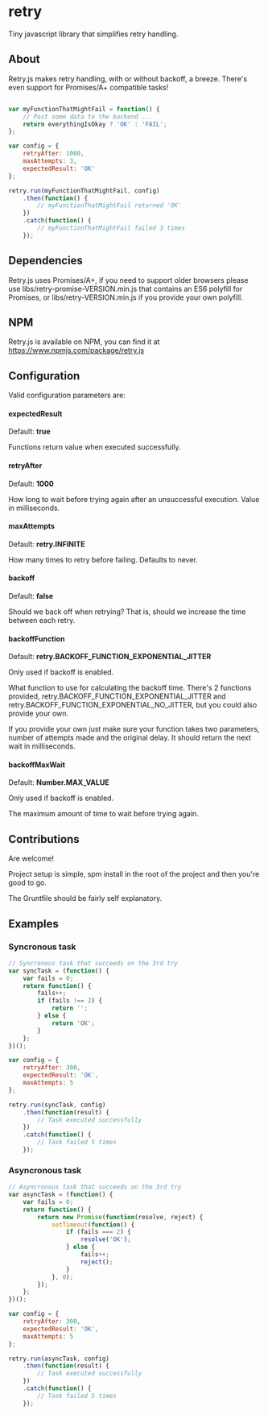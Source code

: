 # retry
Tiny javascript library that simplifies retry handling.

## About

Retry.js makes retry handling, with or without backoff, a breeze. There's even support for Promises/A+ compatible tasks!

```javascript

var myFunctionThatMightFail = function() {
	// Post some data to the backend ...
	return everythingIsOkay ? 'OK' : 'FAIL';
};

var config = {
	retryAfter: 1000,
	maxAttempts: 3,
	expectedResult: 'OK'
};

retry.run(myFunctionThatMightFail, config)
	.then(function() {
		// myFunctionThatMightFail returned 'OK'
	})
	.catch(function() {
		// myFunctionThatMightFail failed 3 times
	});
```

## Dependencies

Retry.js uses Promises/A+, if you need to support older browsers please use libs/retry-promise-VERSION.min.js that contains an ES6 polyfill for Promises, or libs/retry-VERSION.min.js if you provide your own polyfill.

## NPM

Retry.js is available on NPM, you can find it at https://www.npmjs.com/package/retry.js

## Configuration

Valid configuration parameters are:

#### expectedResult

Default: **true**

Functions return value when executed successfully.

#### retryAfter

Default: **1000**

How long to wait before trying again after an unsuccessful execution. Value in milliseconds.

#### maxAttempts

Default: **retry.INFINITE**

How many times to retry before failing. Defaults to never.

#### backoff

Default: **false**

Should we back off when retrying? That is, should we increase the time between each retry.

#### backoffFunction

Default: **retry.BACKOFF_FUNCTION_EXPONENTIAL_JITTER**

Only used if backoff is enabled.

What function to use for calculating the backoff time. There's 2 functions provided, retry.BACKOFF\_FUNCTION\_EXPONENTIAL\_JITTER and retry.BACKOFF\_FUNCTION\_EXPONENTIAL\_NO\_JITTER, but you could also provide your own.

If you provide your own just make sure your function takes two parameters, number of attempts made and the original delay. It should return the next wait in milliseconds.

#### backoffMaxWait

Default: **Number.MAX_VALUE**

Only used if backoff is enabled.

The maximum amount of time to wait before trying again.

## Contributions

Are welcome!

Project setup is simple, spm install in the root of the project and then you're good to go.

The Gruntfile should be fairly self explanatory.


## Examples

### Syncronous task

```javascript
// Syncronous task that succeeds on the 3rd try
var syncTask = (function() {
	var fails = 0;
	return function() {
		fails++;
		if (fails !== 2) {
			return '';
		} else {
			return 'OK';
		}
	};
})();

var config = {
	retryAfter: 300,
	expectedResult: 'OK',
	maxAttempts: 5
};

retry.run(syncTask, config)
	.then(function(result) {
		// Task executed successfully
	})
	.catch(function() {
		// Task failed 5 times
	});
```

### Asyncronous task

```javascript
// Asyncronous task that succeeds on the 3rd try
var asyncTask = (function() {
	var fails = 0;
	return function() {
		return new Promise(function(resolve, reject) {
			setTimeout(function() {
				if (fails === 2) {
					resolve('OK');
				} else {
					fails++;
					reject();
	      		}
			}, 0);
		});
	};
})();

var config = {
	retryAfter: 300,
	expectedResult: 'OK',
	maxAttempts: 5
};

retry.run(asyncTask, config)
	.then(function(result) {
		// Task executed successfully
	})
	.catch(function() {
		// Task failed 5 times
	});

```
